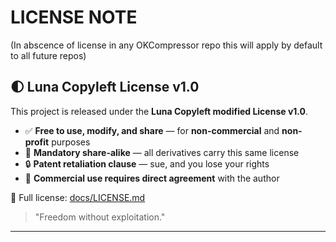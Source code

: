  # LICENSE NOTE 
(In abscence of license in any OKCompressor repo this will apply by default to all future repos)


## 🌓 Luna Copyleft License v1.0

This project is released under the **Luna Copyleft modified License v1.0**.

- ✅ **Free to use, modify, and share** — for **non-commercial** and **non-profit** purposes
- 🔁 **Mandatory share-alike** — all derivatives carry this same license
- 🔒 **Patent retaliation clause** — sue, and you lose your rights
- 💼 **Commercial use requires direct agreement** with the author

📄 Full license: [docs/LICENSE.md](docs/LICENSE.md)  

> "Freedom without exploitation."

---

